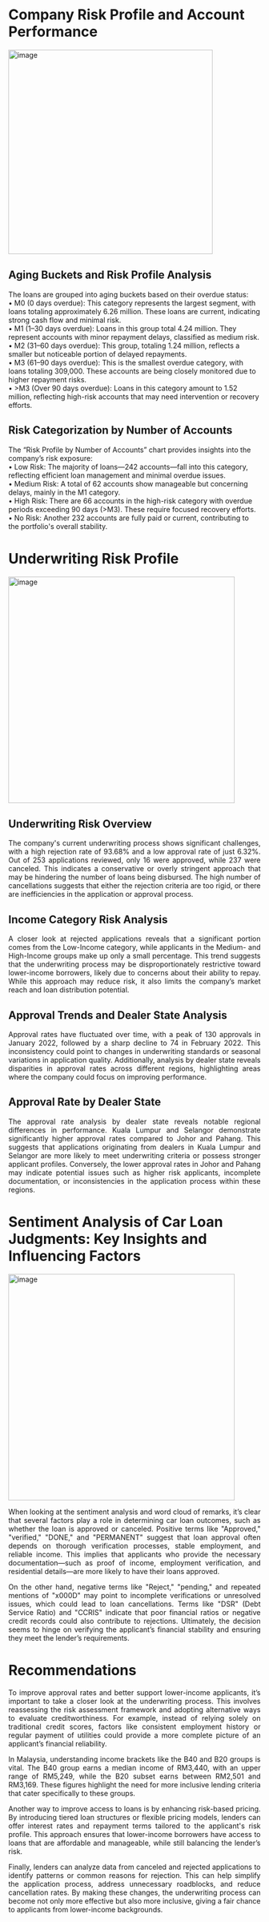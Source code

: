 #  Company Risk Profile and Account Performance 

<img width="408" alt="image" src="https://github.com/user-attachments/assets/a94d9f0c-b382-48cd-97ce-3f18af5305f4">


## Aging Buckets and Risk Profile Analysis <br />
The loans are grouped into aging buckets based on their overdue status: <br />
•	M0 (0 days overdue): This category represents the largest segment, with loans totaling approximately 6.26 million. These loans are current, indicating strong cash flow and minimal risk. <br />
•	M1 (1–30 days overdue): Loans in this group total 4.24 million. They represent accounts with minor repayment delays, classified as medium risk. <br />
•	M2 (31–60 days overdue): This group, totaling 1.24 million, reflects a smaller but noticeable portion of delayed repayments. <br />
•	M3 (61–90 days overdue): This is the smallest overdue category, with loans totaling 309,000. These accounts are being closely monitored due to higher repayment risks. <br />
•	>M3 (Over 90 days overdue): Loans in this category amount to 1.52 million, reflecting high-risk accounts that may need intervention or recovery efforts. <br />
 
## Risk Categorization by Number of Accounts <br />
The “Risk Profile by Number of Accounts” chart provides insights into the company’s risk exposure: <br />
•	Low Risk: The majority of loans—242 accounts—fall into this category, reflecting efficient loan management and minimal overdue issues. <br />
•	Medium Risk: A total of 62 accounts show manageable but concerning delays, mainly in the M1 category. <br />
•	High Risk: There are 66 accounts in the high-risk category with overdue periods exceeding 90 days (>M3). These require focused recovery efforts. <br />
•	No Risk: Another 232 accounts are fully paid or current, contributing to the portfolio's overall stability. <br />


# Underwriting Risk Profile 
<img width="452" alt="image" src="https://github.com/user-attachments/assets/aa26b583-e319-4070-bde3-82cddde7ce11">


## Underwriting Risk Overview
<p align="justify"> The company's current underwriting process shows significant challenges, with a high rejection rate of 93.68% and a low approval rate of just 6.32%. Out of 253 applications reviewed, only 16 were approved, while 237 were canceled. This indicates a conservative or overly stringent approach that may be hindering the number of loans being disbursed. The high number of cancellations suggests that either the rejection criteria are too rigid, or there are inefficiencies in the application or approval process.

## Income Category Risk Analysis
<p align="justify">  A closer look at rejected applications reveals that a significant portion comes from the Low-Income category, while applicants in the Medium- and High-Income groups make up only a small percentage. This trend suggests that the underwriting process may be disproportionately restrictive toward lower-income borrowers, likely due to concerns about their ability to repay. While this approach may reduce risk, it also limits the company’s market reach and loan distribution potential.

## Approval Trends and Dealer State Analysis
<p align="justify">  Approval rates have fluctuated over time, with a peak of 130 approvals in January 2022, followed by a sharp decline to 74 in February 2022. This inconsistency could point to changes in underwriting standards or seasonal variations in application quality. Additionally, analysis by dealer state reveals disparities in approval rates across different regions, highlighting areas where the company could focus on improving performance.

## Approval Rate by Dealer State
<p align="justify">  The approval rate analysis by dealer state reveals notable regional differences in performance. Kuala Lumpur and Selangor demonstrate significantly higher approval rates compared to Johor and Pahang. This suggests that applications originating from dealers in Kuala Lumpur and Selangor are more likely to meet underwriting criteria or possess stronger applicant profiles. Conversely, the lower approval rates in Johor and Pahang may indicate potential issues such as higher risk applicants, incomplete documentation, or inconsistencies in the application process within these regions.


# Sentiment Analysis of Car Loan Judgments: Key Insights and Influencing Factors

<img width="452" alt="image" src="https://github.com/user-attachments/assets/ebf0ae5d-3168-4e96-8bbf-6c5e7cb04d25">


<p align="justify">  When looking at the sentiment analysis and word cloud of remarks, it’s clear that several factors play a role in determining car loan outcomes, such as whether the loan is approved or canceled. Positive terms like "Approved," "verified," "DONE," and "PERMANENT" suggest that loan approval often depends on thorough verification processes, stable employment, and reliable income. This implies that applicants who provide the necessary documentation—such as proof of income, employment verification, and residential details—are more likely to have their loans approved.

<p align="justify">  On the other hand, negative terms like "Reject," "pending," and repeated mentions of "x000D" may point to incomplete verifications or unresolved issues, which could lead to loan cancellations. Terms like "DSR" (Debt Service Ratio) and "CCRIS" indicate that poor financial ratios or negative credit records could also contribute to rejections. Ultimately, the decision seems to hinge on verifying the applicant’s financial stability and ensuring they meet the lender’s requirements.

# Recommendations

<p align="justify"> To improve approval rates and better support lower-income applicants, it’s important to take a closer look at the underwriting process. This involves reassessing the risk assessment framework and adopting alternative ways to evaluate creditworthiness. For example, instead of relying solely on traditional credit scores, factors like consistent employment history or regular payment of utilities could provide a more complete picture of an applicant’s financial reliability.

<p align="justify"> In Malaysia, understanding income brackets like the B40 and B20 groups is vital. The B40 group earns a median income of RM3,440, with an upper range of RM5,249, while the B20 subset earns between RM2,501 and RM3,169. These figures highlight the need for more inclusive lending criteria that cater specifically to these groups.

<p align="justify"> Another way to improve access to loans is by enhancing risk-based pricing. By introducing tiered loan structures or flexible pricing models, lenders can offer interest rates and repayment terms tailored to the applicant's risk profile. This approach ensures that lower-income borrowers have access to loans that are affordable and manageable, while still balancing the lender’s risk.

<p align="justify"> Finally, lenders can analyze data from canceled and rejected applications to identify patterns or common reasons for rejection. This can help simplify the application process, address unnecessary roadblocks, and reduce cancellation rates. By making these changes, the underwriting process can become not only more effective but also more inclusive, giving a fair chance to applicants from lower-income backgrounds.









